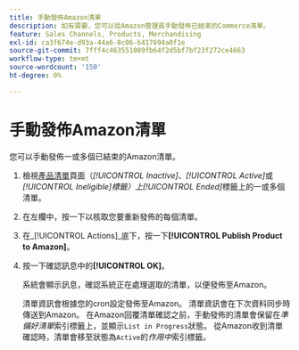 ```yaml
---
title: 手動發佈Amazon清單
description: 如有需要，您可以從Amazon管理員手動發佈已結束的Commerce清單。
feature: Sales Channels, Products, Merchandising
exl-id: ca3f674e-d93a-44a6-8c06-b417694a0f1e
source-git-commit: 7fff4c463551089fb64f2d5bf7bf23f272ce4663
workflow-type: tm+mt
source-wordcount: '150'
ht-degree: 0%

---
```


# 手動發佈Amazon清單

您可以手動發佈一或多個已結束的Amazon清單。

1. 檢視[產品清單](./managing-product-listings.md)頁面（_[!UICONTROL Inactive]_、_[!UICONTROL Active]_&#x200B;或&#x200B;_[!UICONTROL Ineligible]_標籤）上_[!UICONTROL Ended]_&#x200B;標籤上的一或多個清單。

1. 在左欄中，按一下以核取您要重新發佈的每個清單。

1. 在&#x200B;_[!UICONTROL Actions]_底下，按一下&#x200B;**[!UICONTROL Publish Product to Amazon]**。

1. 按一下確認訊息中的&#x200B;**[!UICONTROL OK]**。

   系統會顯示訊息，確認系統正在處理選取的清單，以便發佈至Amazon。

   清單資訊會根據您的cron設定發佈至Amazon。 清單資訊會在下次資料同步時傳送到Amazon。 在Amazon回覆清單確認之前，手動發佈的清單會保留在&#x200B;_準備好清單_&#x200B;索引標籤上，並顯示`List in Progress`狀態。 從Amazon收到清單確認時，清單會移至狀態為`Active`的&#x200B;_作用中_&#x200B;索引標籤。
